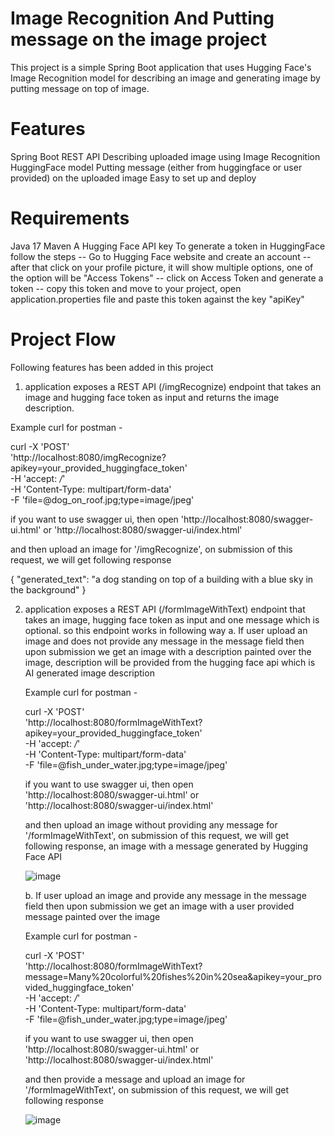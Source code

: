 # Image Recognition And Putting message on the image project
This project is a simple Spring Boot application that uses Hugging Face's Image Recognition model for describing an image and generating image by putting message on top of image.

# Features

Spring Boot REST API
Describing uploaded image using Image Recognition HuggingFace model
Putting message (either from huggingface or user provided) on the uploaded image
Easy to set up and deploy

# Requirements

Java 17
Maven
A Hugging Face API key
To generate a token in HuggingFace follow the steps 
-- Go to Hugging Face website and create an account 
-- after that click on your profile picture, it will show multiple options, one of the option will be "Access Tokens" 
-- click on Access Token and generate a token -- copy this token and move to your project, open application.properties file and paste this token against the key "apiKey"

# Project Flow

Following features has been added in this project

1. application exposes a REST API (/imgRecognize) endpoint that takes an image and hugging face token as input and returns the image description.

  Example curl for postman -
  
  curl -X 'POST' \
    'http://localhost:8080/imgRecognize?apikey=your_provided_huggingface_token' \
    -H 'accept: */*' \
    -H 'Content-Type: multipart/form-data' \
    -F 'file=@dog_on_roof.jpg;type=image/jpeg'
  
  if you want to use swagger ui, then open 'http://localhost:8080/swagger-ui.html' or 'http://localhost:8080/swagger-ui/index.html'
  
  and then upload an image for  '/imgRecognize', on submission of this request, we will get following response
  
  {
    "generated_text": "a dog standing on top of a building with a blue sky in the background"
  }

2. application exposes a REST API (/formImageWithText) endpoint that takes an image, hugging face token as input and one message which is optional. so this endpoint works in following way
   a. If user upload an image and does not provide any message in the message field then upon submission we get an image with a description painted over the image, description will be provided 
      from the hugging face api which is AI generated image description

      Example curl for postman -

      curl -X 'POST' \
      'http://localhost:8080/formImageWithText?apikey=your_provided_huggingface_token' \
      -H 'accept: */*' \
      -H 'Content-Type: multipart/form-data' \
      -F 'file=@fish_under_water.jpg;type=image/jpeg'
      
      if you want to use swagger ui, then open 'http://localhost:8080/swagger-ui.html' or 'http://localhost:8080/swagger-ui/index.html'
      
      and then upload an image without providing any message for  '/formImageWithText',  on submission of this request, we will get following response, an image with a message generated by 
      Hugging Face API
   
      ![image](https://github.com/user-attachments/assets/e74f6b52-b017-4695-b4b5-0ad5add70ee8)

      
   b. If user upload an image and provide any message in the message field then upon submission we get an image with a user provided message painted over the image

      Example curl for postman -

      curl -X 'POST' \
      'http://localhost:8080/formImageWithText?message=Many%20colorful%20fishes%20in%20sea&apikey=your_provided_huggingface_token' \
      -H 'accept: */*' \
      -H 'Content-Type: multipart/form-data' \
      -F 'file=@fish_under_water.jpg;type=image/jpeg'
      
      if you want to use swagger ui, then open 'http://localhost:8080/swagger-ui.html' or 'http://localhost:8080/swagger-ui/index.html'
      
      and then provide a message and upload an image for  '/formImageWithText', on submission of this request, we will get following response
   
      ![image](https://github.com/user-attachments/assets/e856eac1-5a30-4fd8-94bf-6a0ed12afc65)


      



